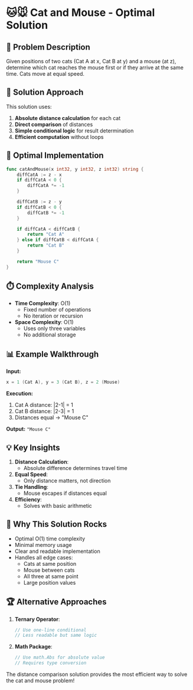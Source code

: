 # 🐱🐭 Cat and Mouse - Optimal Solution

## 🎯 Problem Description
Given positions of two cats (Cat A at x, Cat B at y) and a mouse (at z), determine which cat reaches the mouse first or if they arrive at the same time. Cats move at equal speed.

## 🧠 Solution Approach
This solution uses:
1. **Absolute distance calculation** for each cat
2. **Direct comparison** of distances
3. **Simple conditional logic** for result determination
4. **Efficient computation** without loops

## 🚀 Optimal Implementation
```go
func catAndMouse(x int32, y int32, z int32) string {
    diffCatA := z - x
    if diffCatA < 0 {
        diffCatA *= -1
    }

    diffCatB := z - y
    if diffCatB < 0 {
        diffCatB *= -1
    }

    if diffCatA < diffCatB {
        return "Cat A"
    } else if diffCatB < diffCatA {
        return "Cat B"
    }

    return "Mouse C"
}
```

## ⏱️ Complexity Analysis
- **Time Complexity**: O(1)
  - Fixed number of operations
  - No iteration or recursion
- **Space Complexity**: O(1)
  - Uses only three variables
  - No additional storage

## 📊 Example Walkthrough
**Input:**
```go
x = 1 (Cat A), y = 3 (Cat B), z = 2 (Mouse)
```

**Execution:**
1. Cat A distance: |2-1| = 1
2. Cat B distance: |2-3| = 1
3. Distances equal → "Mouse C"

**Output:** `"Mouse C"`

## 💡 Key Insights
1. **Distance Calculation**:
   - Absolute difference determines travel time
2. **Equal Speed**:
   - Only distance matters, not direction
3. **Tie Handling**:
   - Mouse escapes if distances equal
4. **Efficiency**:
   - Solves with basic arithmetic

## 🌟 Why This Solution Rocks
- Optimal O(1) time complexity
- Minimal memory usage
- Clear and readable implementation
- Handles all edge cases:
  - Cats at same position
  - Mouse between cats
  - All three at same point
  - Large position values

## 🏆 Alternative Approaches
1. **Ternary Operator**:
   ```go
   // Use one-line conditional
   // Less readable but same logic
   ```
2. **Math Package**:
   ```go
   // Use math.Abs for absolute value
   // Requires type conversion
   ```

The distance comparison solution provides the most efficient way to solve the cat and mouse problem!    